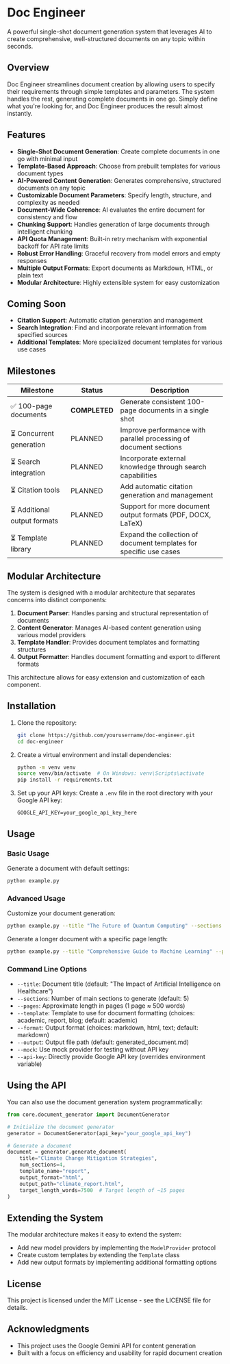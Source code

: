 # Doc Engineer

A powerful single-shot document generation system that leverages AI to create comprehensive, well-structured documents on any topic within seconds.

## Overview

Doc Engineer streamlines document creation by allowing users to specify their requirements through simple templates and parameters. The system handles the rest, generating complete documents in one go. Simply define what you're looking for, and Doc Engineer produces the result almost instantly.

## Features

- **Single-Shot Document Generation**: Create complete documents in one go with minimal input
- **Template-Based Approach**: Choose from prebuilt templates for various document types
- **AI-Powered Content Generation**: Generates comprehensive, structured documents on any topic
- **Customizable Document Parameters**: Specify length, structure, and complexity as needed
- **Document-Wide Coherence**: AI evaluates the entire document for consistency and flow
- **Chunking Support**: Handles generation of large documents through intelligent chunking
- **API Quota Management**: Built-in retry mechanism with exponential backoff for API rate limits
- **Robust Error Handling**: Graceful recovery from model errors and empty responses
- **Multiple Output Formats**: Export documents as Markdown, HTML, or plain text
- **Modular Architecture**: Highly extensible system for easy customization

## Coming Soon

- **Citation Support**: Automatic citation generation and management
- **Search Integration**: Find and incorporate relevant information from specified sources
- **Additional Templates**: More specialized document templates for various use cases

## Milestones

| Milestone | Status | Description |
|-----------|--------|-------------|
| ✅ 100-page documents | **COMPLETED** | Generate consistent 100-page documents in a single shot |
| ⏳ Concurrent generation | PLANNED | Improve performance with parallel processing of document sections |
| ⏳ Search integration | PLANNED | Incorporate external knowledge through search capabilities |
| ⏳ Citation tools | PLANNED | Add automatic citation generation and management |
| ⏳ Additional output formats | PLANNED | Support for more document output formats (PDF, DOCX, LaTeX) |
| ⏳ Template library | PLANNED | Expand the collection of document templates for specific use cases |

## Modular Architecture

The system is designed with a modular architecture that separates concerns into distinct components:

1. **Document Parser**: Handles parsing and structural representation of documents
2. **Content Generator**: Manages AI-based content generation using various model providers
3. **Template Handler**: Provides document templates and formatting structures
4. **Output Formatter**: Handles document formatting and export to different formats

This architecture allows for easy extension and customization of each component.

## Installation

1. Clone the repository:
   ```bash
   git clone https://github.com/yourusername/doc-engineer.git
   cd doc-engineer
   ```

2. Create a virtual environment and install dependencies:
   ```bash
   python -m venv venv
   source venv/bin/activate  # On Windows: venv\Scripts\activate
   pip install -r requirements.txt
   ```

3. Set up your API keys:
   Create a `.env` file in the root directory with your Google API key:
   ```
   GOOGLE_API_KEY=your_google_api_key_here
   ```

## Usage

### Basic Usage

Generate a document with default settings:

```bash
python example.py
```

### Advanced Usage

Customize your document generation:

```bash
python example.py --title "The Future of Quantum Computing" --sections 6 --template academic --format markdown --output quantum_paper.md
```

Generate a longer document with a specific page length:

```bash
python example.py --title "Comprehensive Guide to Machine Learning" --pages 15 --template report --format markdown --output ml_guide.md
```

### Command Line Options

- `--title`: Document title (default: "The Impact of Artificial Intelligence on Healthcare")
- `--sections`: Number of main sections to generate (default: 5)
- `--pages`: Approximate length in pages (1 page ≈ 500 words)
- `--template`: Template to use for document formatting (choices: academic, report, blog; default: academic)
- `--format`: Output format (choices: markdown, html, text; default: markdown)
- `--output`: Output file path (default: generated_document.md)
- `--mock`: Use mock provider for testing without API key
- `--api-key`: Directly provide Google API key (overrides environment variable)

## Using the API

You can also use the document generation system programmatically:

```python
from core.document_generator import DocumentGenerator

# Initialize the document generator
generator = DocumentGenerator(api_key="your_google_api_key")

# Generate a document
document = generator.generate_document(
    title="Climate Change Mitigation Strategies",
    num_sections=4,
    template_name="report",
    output_format="html",
    output_path="climate_report.html",
    target_length_words=7500  # Target length of ~15 pages
)
```

## Extending the System

The modular architecture makes it easy to extend the system:

- Add new model providers by implementing the `ModelProvider` protocol
- Create custom templates by extending the `Template` class
- Add new output formats by implementing additional formatting options

## License

This project is licensed under the MIT License - see the LICENSE file for details.

## Acknowledgments

- This project uses the Google Gemini API for content generation
- Built with a focus on efficiency and usability for rapid document creation
